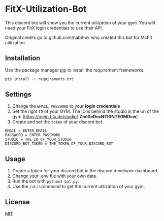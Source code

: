
# FitX-Utilization-Bot

This discord bot will show you the current utilization of your gym.
You will need your FitX login credentials to use their API.

Original credits go to github.com/nabil-ak who created this bot for McFit utilization.

## Installation

Use the package manager [pip](https://pip.pypa.io/en/stable/) to install the requirement frameworks.

```bash
pip install -r requirements.txt
```
## Settings
1. Change the ```EMAIL```, ```PASSWORD``` to your **login credentials**
2. Set the right ```ID``` of your GYM. The ID is behind the studio in the url of the gym (https://mein.fitx.de/studio/ **Zml0eDoxNTI0NTE0MDcw**)
3. Create and set the ```token``` of your discord bot.

```env
EMAIL = ENTER_EMAIL
PASSWORD = ENTER_PASSWORD
STUDIO = THE_ID_OF_YOUR_STUDIO
DISCORD_BOT_TOKEN = THE_TOKEN_OF_YOUR_DISCORD_BOT
```
## Usage
1. Create a token for your discord bot in the discord developer dashboard.
2. Change your .env file with your own data.
3. Run the bot with ```python3 bot.py```.
4. Use the ```/util```command to get the current utilization of your gym.


## License
[MIT](https://choosealicense.com/licenses/mit/)
